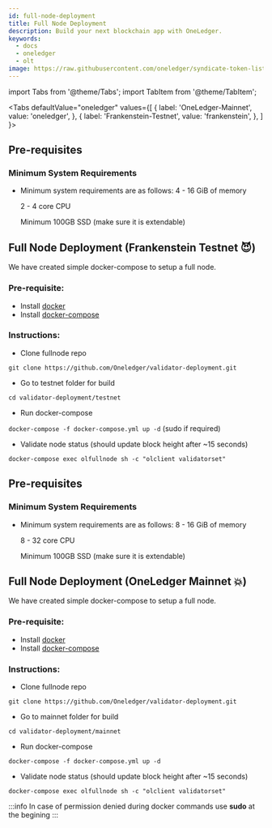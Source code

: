 ```yaml
---
id: full-node-deployment
title: Full Node Deployment
description: Build your next blockchain app with OneLedger.
keywords:
  - docs
  - oneledger
  - olt
image: https://raw.githubusercontent.com/oneledger/syndicate-token-list/master/logo.svg
---
```


import Tabs from '@theme/Tabs';
import TabItem from '@theme/TabItem';

<Tabs
  defaultValue="oneledger"
  values={[
    { label: 'OneLedger-Mainnet', value: 'oneledger', },
    { label: 'Frankenstein-Testnet', value: 'frankenstein', },
  ]
}>
<TabItem value="frankenstein">

## Pre-requisites

### Minimum System Requirements

- Minimum system requirements are as follows:
    4 - 16 GiB of memory

    2 - 4 core CPU

    Minimum 100GB SSD (make sure it is extendable)

## Full Node Deployment (Frankenstein Testnet :smiling_imp:)

We have created simple docker-compose to setup a full node.

### Pre-requisite:
 - Install [docker](https://docs.docker.com/engine/install/)
 - Install [docker-compose](https://docs.docker.com/compose/install/#install-compose)

### Instructions:
 - Clone fullnode repo
 
 `git clone https://github.com/Oneledger/validator-deployment.git`
 - Go to testnet folder for build
 
 `cd validator-deployment/testnet`
 - Run docker-compose
 
 `docker-compose -f docker-compose.yml up -d` (sudo if required)
 - Validate node status (should update block height after ~15 seconds)
 
 `docker-compose exec olfullnode sh -c "olclient validatorset"`

</TabItem>
<TabItem value="oneledger">

## Pre-requisites

### Minimum System Requirements

- Minimum system requirements are as follows:
    8 - 16 GiB of memory

    8 - 32 core CPU

    Minimum 100GB SSD (make sure it is extendable)

## Full Node Deployment (OneLedger Mainnet :boom:)

We have created simple docker-compose to setup a full node.

### Pre-requisite:
 - Install [docker](https://docs.docker.com/engine/install/)
 - Install [docker-compose](https://docs.docker.com/compose/install/#install-compose)

### Instructions:
 - Clone fullnode repo
 
 `git clone https://github.com/Oneledger/validator-deployment.git`
 - Go to mainnet folder for build
 
 `cd validator-deployment/mainnet`
 - Run docker-compose
 
 `docker-compose -f docker-compose.yml up -d`
 - Validate node status (should update block height after ~15 seconds)
 
 `docker-compose exec olfullnode sh -c "olclient validatorset"`

</TabItem>
</Tabs>

:::info
In case of permission denied during docker commands use **sudo** at the begining
:::
